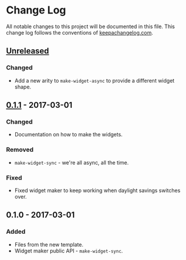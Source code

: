 # Change Log
All notable changes to this project will be documented in this file. This change log follows the conventions of [keepachangelog.com](http://keepachangelog.com/).

## [Unreleased]
### Changed
- Add a new arity to `make-widget-async` to provide a different widget shape.

## [0.1.1] - 2017-03-01
### Changed
- Documentation on how to make the widgets.

### Removed
- `make-widget-sync` - we're all async, all the time.

### Fixed
- Fixed widget maker to keep working when daylight savings switches over.

## 0.1.0 - 2017-03-01
### Added
- Files from the new template.
- Widget maker public API - `make-widget-sync`.

[Unreleased]: https://github.com/your-name/markdown/compare/0.1.1...HEAD
[0.1.1]: https://github.com/your-name/markdown/compare/0.1.0...0.1.1
